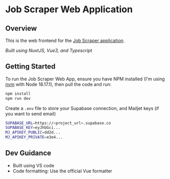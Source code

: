 # Job Scraper Web Application

## Overview

This is the web frontend for the [Job Scraper application](https://github.com/davehague/job_scraper_py).  

*Built using NuxtJS, Vue3, and Typescript*

## Getting Started

To run the Job Scraper Web App, ensure you have NPM installed (I'm using [nvm](https://github.com/coreybutler/nvm-windows) with Node 18.17.1), then pull the code and run:


```bash
npm install
npm run dev
```

Create a `.env` file to store your Supabase connection, and Mailjet keys (if you want to send email)

```bash
SUPABASE_URL=https://<project_url>.supabase.co
SUPABASE_KEY=eyJhbGci...
MJ_APIKEY_PUBLIC=dd2d...
MJ_APIKEY_PRIVATE=e3e4...
```

## Dev Guidance
- Built using VS code
- Code formatting:  Use the official Vue formatter